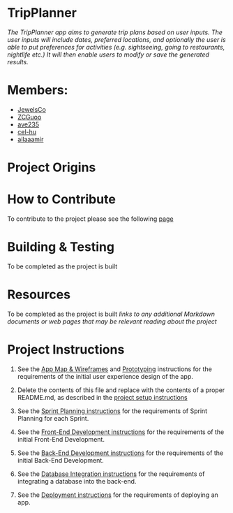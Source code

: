 # TripPlanner
*The TripPlanner app aims to generate trip plans based on user inputs. The user inputs will include dates, preferred locations, and optionally the user is able to put preferences for activities (e.g. sightseeing, going to restaurants, nightlife etc.) It will then enable users to modify or save the generated results.*

# Members: 
- [JewelsCo](https://github.com/JewelsCo18)
- [ZCGuoo](https://github.com/ZCGuoo)
- [ave235](https://github.com/ave235)
- [cel-hu](https://github.com/cel-hu)
- [ailaaamir](https://github.com/ailaaamir)

# Project Origins

# How to Contribute
To contribute to the project please see the following [page](final-project-tripplanner/CONTRIBUTING.md)

# Building & Testing
To be completed as the project is built

# Resources
To be completed as the project is built 
*links to any additional Markdown documents or web pages that may be relevant reading about the project*

# Project Instructions
1. See the [App Map & Wireframes](instructions-0a-app-map-wireframes.md) and [Prototyping](./instructions-0b-prototyping.md) instructions for the requirements of the initial user experience design of the app.

1. Delete the contents of this file and replace with the contents of a proper README.md, as described in the [project setup instructions](./instructions-0c-project-setup.md)

1. See the [Sprint Planning instructions](instructions-0d-sprint-planning.md) for the requirements of Sprint Planning for each Sprint.

1. See the [Front-End Development instructions](./instructions-1-front-end.md) for the requirements of the initial Front-End Development.

1. See the [Back-End Development instructions](./instructions-2-back-end.md) for the requirements of the initial Back-End Development.

1. See the [Database Integration instructions](./instructions-3-database.md) for the requirements of integrating a database into the back-end.

1. See the [Deployment instructions](./instructions-4-deployment.md) for the requirements of deploying an app.
